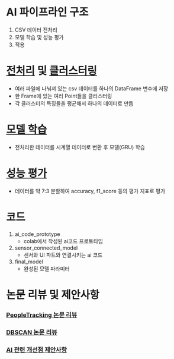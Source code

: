# AI 파이프라인 구조
1. CSV 데이터 전처리
2. 모델 학습 및 성능 평가
3. 적용

# [전처리](./preprocessing.md) 및 [클러스터링](./clustering.md)
* 여러 파일에 나눠져 있는 csv 데이터를 하나의 DataFrame 변수에 저장
* 한 Frame에 있는 여러 Point들을 클러스터링
* 각 클러스터의 특징들을 평균해서 하나의 데이터로 만듬

# [모델 학습](./model.md)
* 전처리한 데이터를 시계열 데이터로 변환 후 모델(GRU) 학습

# [성능 평가](./metrics.md)
- 데이터를 약 7:3 분할하여 accuracy, f1_score 등의 평가 지표로 평가

# 코드
1. ai_code_prototype
    - colab에서 작성된 ai코드 프로토타입
2. sensor_connected_model
    - 센서와 UI 파트와 연결시키는 ai 코드
3. final_model
    - 완성된 모델 파라미터

# 논문 리뷰 및 제안사항
### [PeopleTracking 논문 리뷰](./Application%20of%20mmWave%20Rador%20Sensor%20for%20People%20Identification%20and%20Classifition%20논문%20리뷰.pdf)
### [DBSCAN 논문 리뷰](./DBSCAN%20논문%20리뷰.pdf)
### [AI 관련 개선점 제안사항](./개선점%20생각.pdf)